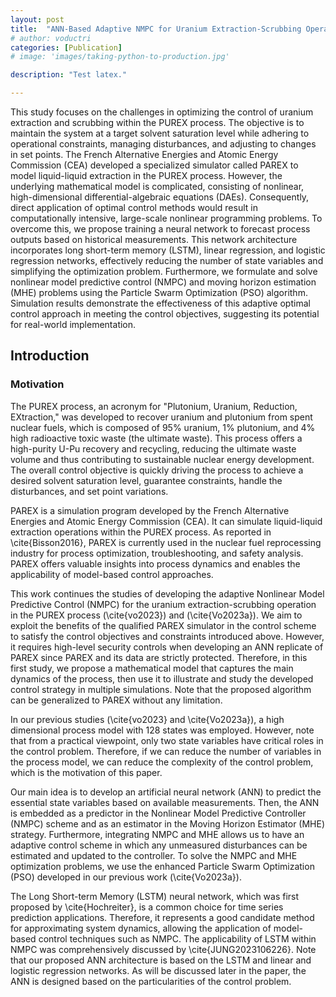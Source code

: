 ```yaml
---
layout: post
title:  "ANN-Based Adaptive NMPC for Uranium Extraction-Scrubbing Operation in Spent Nuclear Fuel Treatment Process"
# author: voductri
categories: [Publication]
# image: 'images/taking-python-to-production.jpg'

description: "Test latex."

---
```


This study focuses on the challenges in optimizing the control of uranium extraction and scrubbing within the PUREX process. The objective is to maintain the system at a target solvent saturation level while adhering to operational constraints, managing disturbances, and adjusting to changes in set points. The French Alternative Energies and Atomic Energy Commission (CEA) developed a specialized simulator called PAREX to model liquid-liquid extraction in the PUREX process. However, the underlying mathematical model is complicated, consisting of nonlinear, high-dimensional differential-algebraic equations (DAEs). Consequently, direct application of optimal control methods would result in computationally intensive, large-scale nonlinear programming problems. To overcome this, we propose training a neural network to forecast process outputs based on historical measurements. This network architecture incorporates long short-term memory (LSTM), linear regression, and logistic regression networks, effectively reducing the number of state variables and simplifying the optimization problem. Furthermore, we formulate and solve nonlinear model predictive control (NMPC) and moving horizon estimation (MHE) problems using the Particle Swarm Optimization (PSO) algorithm. Simulation results demonstrate the effectiveness of this adaptive optimal control approach in meeting the control objectives, suggesting its potential for real-world implementation.

## Introduction

### Motivation

The PUREX process, an acronym for "Plutonium, Uranium, Reduction, EXtraction," was developed to recover uranium and plutonium from spent nuclear fuels, which is composed of 95% uranium, 1% plutonium, and 4% high radioactive toxic waste (the ultimate waste). This process offers a high-purity U-Pu recovery and recycling, reducing the ultimate waste volume and thus contributing to sustainable nuclear energy development. The overall control objective is quickly driving the process to achieve a desired solvent saturation level, guarantee constraints, handle the disturbances, and set point variations. 

PAREX is a simulation program developed by the French Alternative Energies and Atomic Energy Commission (CEA). It can simulate liquid-liquid extraction operations within the PUREX process. As reported in \cite{Bisson2016}, PAREX is currently used in the nuclear fuel reprocessing industry for process optimization, troubleshooting, and safety analysis. PAREX offers valuable insights into process dynamics and enables the applicability of model-based control approaches.

This work continues the studies of developing the adaptive Nonlinear Model Predictive Control (NMPC) for the uranium extraction-scrubbing operation in the PUREX process (\cite{vo2023}) and (\cite{Vo2023a}). We aim to exploit the benefits of the qualified PAREX simulator in the control scheme to satisfy the control objectives and constraints introduced above. However, it requires high-level security controls when developing an ANN replicate of PAREX since PAREX and its data are strictly protected. Therefore, in this first study, we propose a mathematical model that captures the main dynamics of the process, then use it to illustrate and study the developed control strategy in multiple simulations. Note that the proposed algorithm can be generalized to PAREX without any limitation.

In our previous studies (\cite{vo2023} and \cite{Vo2023a}), a high dimensional process model with 128 states was employed. However, note that from a practical viewpoint, only two state variables have critical roles in the control problem. Therefore, if we can reduce the number of variables in the process model, we can reduce the complexity of the control problem, which is the motivation of this paper.

Our main idea is to develop an artificial neural network (ANN) to predict the essential state variables based on available measurements. Then, the ANN is embedded as a predictor in the Nonlinear Model Predictive Controller (NMPC) scheme and as an estimator in the Moving Horizon Estimator (MHE) strategy. Furthermore, integrating NMPC and MHE allows us to have an adaptive control scheme in which any unmeasured disturbances can be estimated and updated to the controller. To solve the NMPC and MHE optimization problems, we use the enhanced Particle Swarm Optimization (PSO) developed in our previous work (\cite{Vo2023a}).

The Long Short-term Memory (LSTM) neural network, which was first proposed by \cite{Hochreiter}, is a common choice for time series prediction applications. Therefore, it represents a good candidate method for approximating system dynamics, allowing the application of model-based control techniques such as NMPC. The applicability of LSTM within NMPC was comprehensively discussed by \cite{JUNG2023106226}. Note that our proposed ANN architecture is based on the LSTM and linear and logistic regression networks. As will be discussed later in the paper, the ANN is designed based on the particularities of the control problem. 
